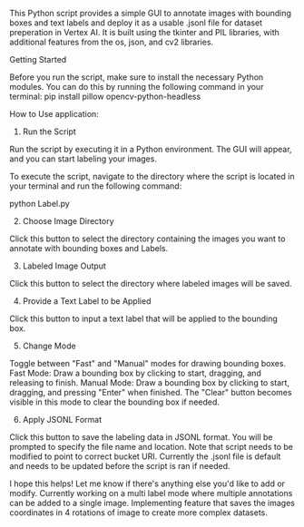 This Python script provides a simple GUI to annotate images with bounding boxes and text labels and deploy it as a usable .jsonl file for dataset preperation in Vertex AI. It is built using the tkinter and PIL libraries, with additional features from the os, json, and cv2 libraries.

Getting Started

Before you run the script, make sure to install the necessary Python modules. You can do this by running the following command in your terminal:
pip install pillow opencv-python-headless


How to Use application:

1. Run the Script

Run the script by executing it in a Python environment. The GUI will appear, and you can start labeling your images.

To execute the script, navigate to the directory where the script is located in your terminal and run the following command:

python Label.py

2. Choose Image Directory

Click this button to select the directory containing the images you want to annotate with bounding boxes and Labels.

3. Labeled Image Output

Click this button to select the directory where labeled images will be saved.

4. Provide a Text Label to be Applied

Click this button to input a text label that will be applied to the bounding box.

5. Change Mode

Toggle between "Fast" and "Manual" modes for drawing bounding boxes.
Fast Mode: Draw a bounding box by clicking to start, dragging, and releasing to finish.
Manual Mode: Draw a bounding box by clicking to start, dragging, and pressing "Enter" when finished. The "Clear" button becomes visible in this mode to clear the bounding box if needed.

6. Apply JSONL Format

Click this button to save the labeling data in JSONL format. You will be prompted to specify the file name and location. Note that script needs to be modified to point to correct bucket URI. Currently the .jsonl file is default and needs to be updated before the script is ran if needed.

I hope this helps! Let me know if there's anything else you'd like to add or modify. Currently working on a multi label mode where multiple annotations can be added to a single image. Implementing feature that saves the images coordinates in 4 rotations of image to create more complex datasets.
